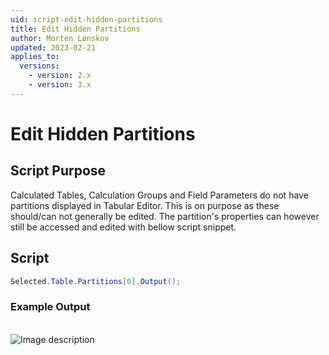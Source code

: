 ```yaml
---
uid: script-edit-hidden-partitions
title: Edit Hidden Partitions
author: Morten Lønskov
updated: 2023-02-21
applies_to:
  versions:
    - version: 2.x
    - version: 3.x
---
```

# Edit Hidden Partitions

## Script Purpose
Calculated Tables, Calculation Groups and Field Parameters do not have partitions displayed in Tabular Editor. This is on purpose as these should/can not generally be edited. The partition's properties can however still be accessed and edited with bellow script snippet.
## Script

```csharp
Selected.Table.Partitions[0].Output();
```


### Example Output
<br>
<img src="~/images/Cscripts/show-hidden-partitions.png" alt="Image description" id="show-hidden-partitions">
<script>
    var img = document.getElementById("show-hidden-partitions");
    img.style.width = "650px";
</script>